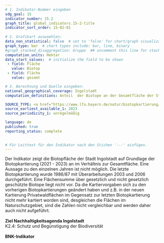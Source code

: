 ```yaml
---
# 1. Indikator-Nummer eingeben 
sdg_goal: 15 
indicator_number: 15.2
graph_title: global_indicators.15-2-title
indicator_sort_order: 15-02-01
 
# 2. Grafikart auswaehlen: 
data_non_statistical: false  # set to 'false' for chart/graph visualization 
graph_type: bar  # chart types include: bar, line, binary 
#graph_stacked_disaggregation: Gruppe  ## uncomment this line for stacked bars. eplace 'Geschlecht' with the field of aggregation. 
computation_units: Hektar
data_start_values:  # initialize the field to be shown  
 - field: Fläche 
   value: Biotop 
 - field: Fläche 
   value: gesamt

# 3. Berechnung und Quelle eingeben: 
national_geographical_coverage: Ingolstadt
computation_definitions: Anteil  der Biotope an der Gesamtfläche der Stadt 

SOURCE_TYPE: <a href="https://www.lfu.bayern.de/natur/biotopkartierung/index.htm">Bayerisches Landesamt für Umwelt</a>  # data source  
source_earliest_available_1: 2023
source_periodicity_1: unregelmäßig

language: de   
published: true 
reporting_status: complete
 
 
# Für Leittext für den Indikator nach den Stichen '---' einfügen. 
---
```

Der Indikator zeigt die Biotopfläche der Stadt Ingolstadt auf Grundlage der Biotopkartierung (2021 - 2023) an im Verhältnis zur Gesamtfläche. Eine Aussage zu den einzelnen Jahren ist nicht möglich. Die letzte Biotopkartierung wurde 1986/87 mit Überarbeitungen 2003 und 2006 durchgeführt. Eine Flächensumme über gesetzlich und nicht gesetzlich geschützte Biotope liegt nicht vor. Da die Kartiervorgaben sich zu den vorherigen Biotopkartierungen geändert haben und z.B. in der neuen Kartierung Privatwaldflächen im Gegensatz zur letzten Biotopkartierung nicht mehr kartiert worden sind, desgleichen die Flächen im Naturschutzgebiet, sind die Zahlen nicht vergleichbar und werden daher auch nicht aufgeführt.<br>
<br>
<b>Ziel Nachhaltigkeitsagenda Ingolstadt</b><br>
K2.4: Schutz und Begünstigung der Biodiversität<br>
<br>
<b>BNK-Indikator</b>
